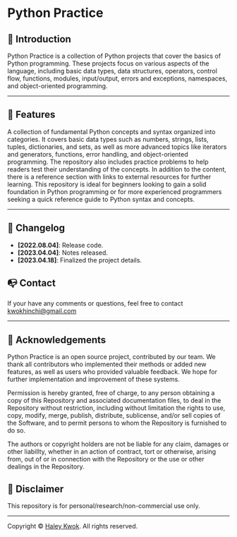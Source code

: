 # Python Practice



## 🔆 Introduction

Python Practice is a collection of Python projects that cover the basics of Python programming. These projects focus on various aspects of the language, including basic data types, data structures, operators, control flow, functions, modules, input/output, errors and exceptions, namespaces, and object-oriented programming.

---

## 🥳 Features

A collection of fundamental Python concepts and syntax organized into categories. 
It covers basic data types such as numbers, strings, lists, tuples, dictionaries, and sets, as well as more advanced topics like iterators and generators, functions, error handling, and object-oriented programming. 
The repository also includes practice problems to help readers test their understanding of the concepts. 
In addition to the content, there is a reference section with links to external resources for further learning. 
This repository is ideal for beginners looking to gain a solid foundation in Python programming or for more experienced programmers seeking a quick reference guide to Python syntax and concepts.


---

## 📝 Changelog
- __[2022.08.04]__: Release code.
- __[2023.04.04]__: Notes released.
- __[2023.04.18]__: Finalized the project details.

## 📭 Contact
If your have any comments or questions, feel free to contact kwokhinchi@gmail.com 

---

## 📖 Acknowledgements
Python Practice is an open source project, contributed by our team. We thank all contributors who implemented their methods or added new features, as well as users who provided valuable feedback. We hope for further implementation and improvement of these systems.

Permission is hereby granted, free of charge, to any person obtaining a copy of this Repository and associated documentation files, to deal in the Repository without restriction, including without limitation the rights to use, copy, modify, merge, publish, distribute, sublicense, and/or sell copies of the Software, and to permit persons to whom the Repository is furnished to do so.

The authors or copyright holders are not be liable for any claim, damages or other liabillty, whether in an action of contract, tort or otherwise, arising from, out of or in connection with the Repository or the use or other dealings in the Repository.


## 📢 Disclaimer
This repository is for personal/research/non-commercial use only.

---

Copyright © [Haley Kwok](https://github.com/HaleyKwok). All rights reserved.
